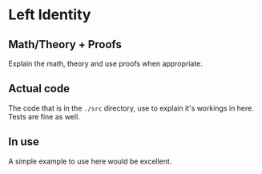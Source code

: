 # Left Identity

## Math/Theory + Proofs
Explain the math, theory and use proofs when appropriate.

## Actual code
The code that is in the `./src` directory, use to explain it's workings in here. Tests are fine as well.

## In use
A simple example to use here would be excellent.
